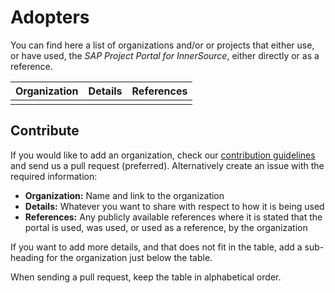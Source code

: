 # Adopters

You can find here a list of organizations and/or or projects that either use, or have used, the _SAP Project Portal for InnerSource_, either directly or as a reference.

| Organization | Details | References |
| ------------ | ------- | ---------- |
|              |         |            |

## Contribute

If you would like to add an organization, check our [contribution guidelines](./CONTRIBUTING.md) and send us a pull request (preferred). Alternatively create an issue with the required information:

* **Organization:** Name and link to the organization
* **Details:** Whatever you want to share with respect to how it is being used
* **References:** Any publicly available references where it is stated that the portal is used, was used, or used as a reference, by the organization

If you want to add more details, and that does not fit in the table, add a sub-heading for the organization just below the table.

When sending a pull request, keep the table in alphabetical order.